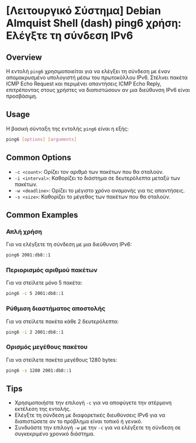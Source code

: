 # [Λειτουργικό Σύστημα] Debian Almquist Shell (dash) ping6 χρήση: Ελέγξτε τη σύνδεση IPv6

## Overview
Η εντολή `ping6` χρησιμοποιείται για να ελέγξει τη σύνδεση με έναν απομακρυσμένο υπολογιστή μέσω του πρωτοκόλλου IPv6. Στέλνει πακέτα ICMP Echo Request και περιμένει απαντήσεις ICMP Echo Reply, επιτρέποντας στους χρήστες να διαπιστώσουν αν μια διεύθυνση IPv6 είναι προσβάσιμη.

## Usage
Η βασική σύνταξη της εντολής `ping6` είναι η εξής:

```bash
ping6 [options] [arguments]
```

## Common Options
- `-c <count>`: Ορίζει τον αριθμό των πακέτων που θα σταλούν.
- `-i <interval>`: Καθορίζει το διάστημα σε δευτερόλεπτα μεταξύ των πακέτων.
- `-w <deadline>`: Ορίζει το μέγιστο χρόνο αναμονής για τις απαντήσεις.
- `-s <size>`: Καθορίζει το μέγεθος των πακέτων που θα σταλούν.

## Common Examples
### Απλή χρήση
Για να ελέγξετε τη σύνδεση με μια διεύθυνση IPv6:
```bash
ping6 2001:db8::1
```

### Περιορισμός αριθμού πακέτων
Για να στείλετε μόνο 5 πακέτα:
```bash
ping6 -c 5 2001:db8::1
```

### Ρύθμιση διαστήματος αποστολής
Για να στείλετε πακέτα κάθε 2 δευτερόλεπτα:
```bash
ping6 -i 2 2001:db8::1
```

### Ορισμός μεγέθους πακέτου
Για να στείλετε πακέτα μεγέθους 1280 bytes:
```bash
ping6 -s 1280 2001:db8::1
```

## Tips
- Χρησιμοποιήστε την επιλογή `-c` για να αποφύγετε την ατέρμονη εκτέλεση της εντολής.
- Ελέγξτε τη σύνδεση με διαφορετικές διευθύνσεις IPv6 για να διαπιστώσετε αν το πρόβλημα είναι τοπικό ή γενικό.
- Συνδυάστε την επιλογή `-w` με την `-c` για να ελέγξετε τη σύνδεση σε συγκεκριμένο χρονικό διάστημα.